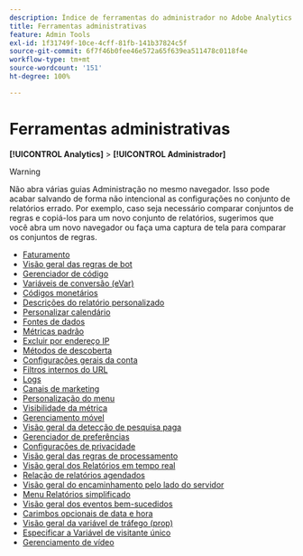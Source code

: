 ```yaml
---
description: Índice de ferramentas do administrador no Adobe Analytics.
title: Ferramentas administrativas
feature: Admin Tools
exl-id: 1f31749f-10ce-4cff-81fb-141b37824c5f
source-git-commit: 6f7f46b0fee46e572a65f639ea511478c0118f4e
workflow-type: tm+mt
source-wordcount: '151'
ht-degree: 100%

---
```


# Ferramentas administrativas

**[!UICONTROL Analytics]** > **[!UICONTROL Administrador]**

>[!WARNING]
>
>Não abra várias guias Administração no mesmo navegador. Isso pode acabar salvando de forma não intencional as configurações no conjunto de relatórios errado. Por exemplo, caso seja necessário comparar conjuntos de regras e copiá-los para um novo conjunto de relatórios, sugerimos que você abra um novo navegador ou faça uma captura de tela para comparar os conjuntos de regras.

+ [Faturamento](billing-admin.md)
+ [Visão geral das regras de bot](bot-removal/bot-rules.md)
+ [Gerenciador de código](code-manager-admin.md)
+ [Variáveis de conversão (eVar)](/help/admin/admin/c-manage-report-suites/c-edit-report-suites/conversion-var-admin/conversion-var-admin.md)
+ [Códigos monetários](currency.md)
+ [Descrições do relatório personalizado](/help/admin/admin/c-manage-report-suites/c-edit-report-suites/c-traffic-variables/custom-desc-admin.md)
+ [Personalizar calendário](/help/admin/admin/c-manage-report-suites/c-edit-report-suites/general/custom-calendar.md)
+ [Fontes de dados](data-sources.md)
+ [Métricas padrão](default-metrics.md)
+ [Excluir por endereço IP](exclude-ip.md)
+ [Métodos de descoberta](/help/admin/admin/c-manage-report-suites/c-edit-report-suites/conversion-var-admin/finding-methods.md)
+ [Configurações gerais da conta](/help/admin/admin/c-manage-report-suites/c-edit-report-suites/general/general-acct-settings-admin.md)
+ [Filtros internos do URL](/help/admin/admin/c-manage-report-suites/c-edit-report-suites/general/internal-url-filter-admin.md)
+ [Logs](logs.md)
+ [Canais de marketing](/help/admin/admin/c-manage-report-suites/c-edit-report-suites/marketing-channels-admin.md)
+ [Personalização do menu](/help/admin/admin/c-manage-report-suites/c-edit-report-suites/general/customize-menus.md)
+ [Visibilidade da métrica](metric-visibility.md)
+ [Gerenciamento móvel](mobile-management.md)
+ [Visão geral da detecção de pesquisa paga](/help/admin/admin/c-manage-report-suites/c-edit-report-suites/general/paid-search-detection/paid-search-detection.md)
+ [Gerenciador de preferências](preferences-manager.md)
+ [Configurações de privacidade](privacy-settings.md)
+ [Visão geral das regras de processamento](/help/admin/admin/c-manage-report-suites/c-edit-report-suites/general/c-processing-rules/processing-rules.md)
+ [Visão geral dos Relatórios em tempo real](realtime/realtime.md)
+ [Relação de relatórios agendados](scheduled-reports-admin.md)
+ [Visão geral do encaminhamento pelo lado do servidor](c-server-side-forwarding/ssf.md)
+ [Menu Relatórios simplificado](t-simplified-menu.md)
+ [Visão geral dos eventos bem-sucedidos](/help/admin/admin/c-manage-report-suites/c-edit-report-suites/conversion-var-admin/c-success-events/success-event.md)
+ [Carimbos opcionais de data e hora](timestamp-optional.md)
+ [Visão geral da variável de tráfego (prop)](/help/admin/admin/c-manage-report-suites/c-edit-report-suites/c-traffic-variables/traffic-var.md)
+ [Especificar a Variável de visitante único](/help/admin/admin/c-manage-report-suites/c-edit-report-suites/conversion-var-admin/unique-visitor-variable-admin/t-unique-visitor-variable.md)
+ [Gerenciamento de vídeo](video-management.md)
